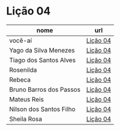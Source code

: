 # Lição 04

nome | url
---  | ---
você-aí | [Lição 04](https://github.com/math-freire7/texto-markdown)
Yago da Silva Menezes | [Lição 04](https://github.com/yago-menezes/texto-markdown)
Tiago dos Santos Alves | [Lição 04](https://github.com/Tiago2332/texto-markdown)
Rosenilda | [Lição 04](https://github.com/Rosenilda-Barreto/texto-markdown/blob/main/README.md)
Rebeca | [Lição 04](https://github.com/vieirbeca/texto-markdown)
Bruno Barros dos Passos | [Lição 04](https://github.com/brunnoobarros/texto-markdown)
Mateus Reis | [Lição 04](https://github.com/Mateusreisdasilva/texto-markdown)
Nilson dos Santos Filho|[Lição 04](https://github.com/Nison-dos-Satos-Filho/texto-markdown)
Sheila Rosa | [Lição 04](https://github.com/SheilaRosa/texto-markdown/blob/main/README.md) 
